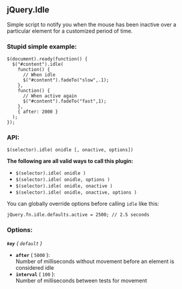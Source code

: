 ## jQuery.Idle

Simple script to notify you when the mouse has been inactive over a particular element for a customized period of time.

### Stupid simple example:

    $(document).ready(function() {  
      $("#content").idle(
        function() { 
          // When idle
          $("#content").fadeTo("slow",.1);
        }, 
        function() {
          // When active again
          $("#content").fadeTo("fast",1);
        }, 
        { after: 2000 }
      );
    });

### API:

    $(selector).idle( onidle [, onactive, options])

**The following are all valid ways to call this plugin:**

* `$(selector).idle( onidle )`
* `$(selector).idle( onidle, options )`
* `$(selector).idle( onidle, onactive )`
* `$(selector).idle( onidle, onactive, options )`

You can globally override options before calling `idle` like this:

    jQuery.fn.idle.defaults.active = 2500; // 2.5 seconds

### Options:

_**`key`** ( `default` )_

* **`after`** ( `5000` ):  
Number of milliseconds without movement before an element is considered idle
* **`interval`** ( `100` ):  
Number of milliseconds between tests for movement